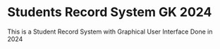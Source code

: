 # Students Record System GK 2024
This is a Student Record System with Graphical User Interface Done in 2024
